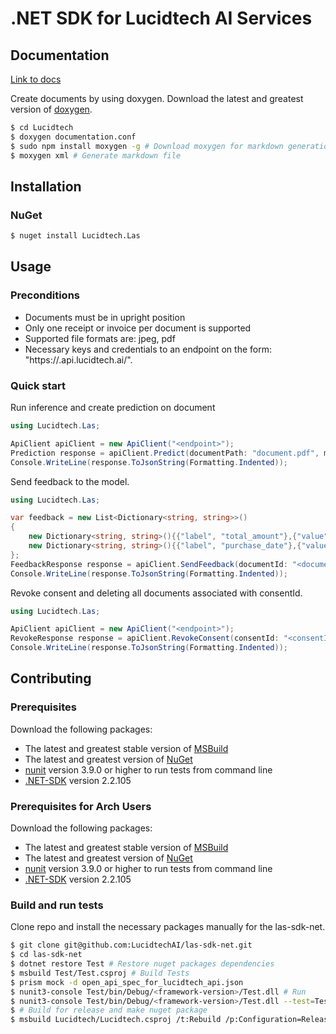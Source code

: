 # .NET SDK for Lucidtech AI Services

## Documentation

[Link to docs](https://docs.lucidtech.ai/dotnet/v1/index.html)

Create documents by using doxygen.
Download the latest and greatest version of [doxygen](https://github.com/doxygen/doxygen.git).
```bash
$ cd Lucidtech
$ doxygen documentation.conf
$ sudo npm install moxygen -g # Download moxygen for markdown generation.
$ moxygen xml # Generate markdown file

```

## Installation

### NuGet

```bash
$ nuget install Lucidtech.Las
```

## Usage

### Preconditions

- Documents must be in upright position
- Only one receipt or invoice per document is supported
- Supported file formats are: jpeg, pdf
- Necessary keys and credentials to an endpoint on the form: "https://<your prefix>.api.lucidtech.ai/<version>".

### Quick start

Run inference and create prediction on document 
```C#
using Lucidtech.Las;

ApiClient apiClient = new ApiClient("<endpoint>");
Prediction response = apiClient.Predict(documentPath: "document.pdf", modelName: "invoice|receipt|documentSplit");
Console.WriteLine(response.ToJsonString(Formatting.Indented));
```

Send feedback to the model.
```C#
using Lucidtech.Las;

var feedback = new List<Dictionary<string, string>>()
{ 
    new Dictionary<string, string>(){{"label", "total_amount"},{"value", "54.50"}},
    new Dictionary<string, string>(){{"label", "purchase_date"},{"value", "2007-07-30"}}
};
FeedbackResponse response = apiClient.SendFeedback(documentId: "<documentId>", feedback: feedback);
Console.WriteLine(response.ToJsonString(Formatting.Indented));
```

Revoke consent and deleting all documents associated with consentId.
```C#
using Lucidtech.Las;

ApiClient apiClient = new ApiClient("<endpoint>");
RevokeResponse response = apiClient.RevokeConsent(consentId: "<consentId>");
Console.WriteLine(response.ToJsonString(Formatting.Indented));
```

## Contributing

### Prerequisites
Download the following packages: 
* The latest and greatest stable version of [MSBuild](https://github.com/Microsoft/msbuild)
* The latest and greatest version of [NuGet](https://github.com/NuGet/Home)
* [nunit](http://nunit.org/download/) version 3.9.0 or higher to run tests from command line
* [.NET-SDK](https://dotnet.microsoft.com/learn/dotnet/hello-world-tutorial/install) version 2.2.105

### Prerequisites for Arch Users
Download the following packages: 
* The latest and greatest stable version of [MSBuild](https://aur.archlinux.org/pkgbase/msbuild/)
* The latest and greatest version of [NuGet](https://aur.archlinux.org/packages/nuget3/)
* [nunit](https://aur.archlinux.org/nunit3-console.git) version 3.9.0 or higher to run tests from command line
* [.NET-SDK](https://www.archlinux.org/packages/community/x86_64/dotnet-sdk/) version 2.2.105

### Build and run tests
Clone repo and install the necessary packages manually for the las-sdk-net.
```bash
$ git clone git@github.com:LucidtechAI/las-sdk-net.git
$ cd las-sdk-net
$ dotnet restore Test # Restore nuget packages dependencies
$ msbuild Test/Test.csproj # Build Tests
$ prism mock -d open_api_spec_for_lucidtech_api.json
$ nunit3-console Test/bin/Debug/<framework-version>/Test.dll # Run
$ nunit3-console Test/bin/Debug/<framework-version>/Test.dll --test=Test.TestApi # Run partial tests
$ # Build for release and make nuget package
$ msbuild Lucidtech/Lucidtech.csproj /t:Rebuild /p:Configuration=Release
```


